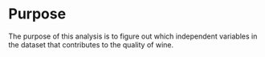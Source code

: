 # Purpose
The purpose of this analysis is to figure out which independent variables in the dataset that contributes to the quality of wine.



